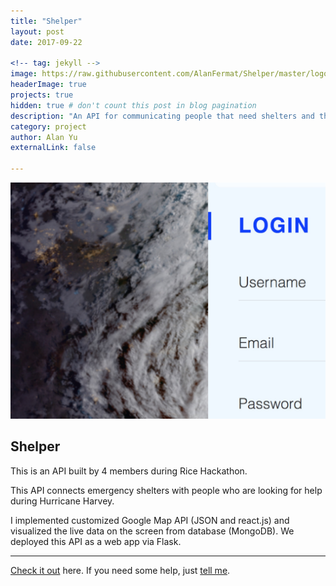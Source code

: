 ```yaml
---
title: "Shelper"
layout: post
date: 2017-09-22

<!-- tag: jekyll -->
image: https://raw.githubusercontent.com/AlanFermat/Shelper/master/logo.png
headerImage: true
projects: true
hidden: true # don't count this post in blog pagination
description: "An API for communicating people that need shelters and the available shelters during Harvey Hurricane"
category: project
author: Alan Yu
externalLink: false

---
```


![Screenshot](https://raw.githubusercontent.com/AlanFermat/Shelper/master/frontend/shelper.jpg)

## Shelper

This is an API built by 4 members during Rice Hackathon. 

This API connects emergency shelters with people who are looking for help during Hurricane Harvey. 

I implemented customized Google Map API (JSON and react.js) and visualized the live data on the screen from database (MongoDB). We deployed this API as a web app via Flask.


---

[Check it out](https://github.com/AlanFermat/Shelper) here.
If you need some help, just [tell me](https://github.com/AlanFermat/Shelper/issues).

